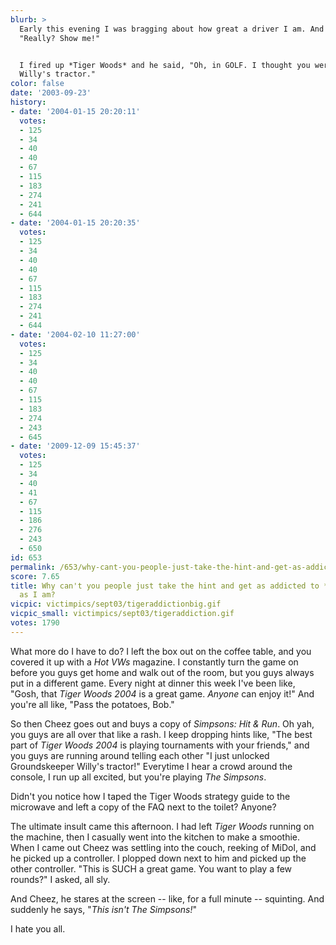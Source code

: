 ```yaml
---
blurb: >
  Early this evening I was bragging about how great a driver I am. And so Ted says,
  "Really? Show me!"


  I fired up *Tiger Woods* and he said, "Oh, in GOLF. I thought you were talking about
  Willy's tractor."
color: false
date: '2003-09-23'
history:
- date: '2004-01-15 20:20:11'
  votes:
  - 125
  - 34
  - 40
  - 40
  - 67
  - 115
  - 183
  - 274
  - 241
  - 644
- date: '2004-01-15 20:20:35'
  votes:
  - 125
  - 34
  - 40
  - 40
  - 67
  - 115
  - 183
  - 274
  - 241
  - 644
- date: '2004-02-10 11:27:00'
  votes:
  - 125
  - 34
  - 40
  - 40
  - 67
  - 115
  - 183
  - 274
  - 243
  - 645
- date: '2009-12-09 15:45:37'
  votes:
  - 125
  - 34
  - 40
  - 41
  - 67
  - 115
  - 186
  - 276
  - 243
  - 650
id: 653
permalink: /653/why-cant-you-people-just-take-the-hint-and-get-as-addicted-to-tiger-woods-as-i-am/
score: 7.65
title: Why can't you people just take the hint and get as addicted to *Tiger Woods*
  as I am?
vicpic: victimpics/sept03/tigeraddictionbig.gif
vicpic_small: victimpics/sept03/tigeraddiction.gif
votes: 1790
---
```


What more do I have to do? I left the box out on the coffee table, and
you covered it up with a *Hot VWs* magazine. I constantly turn the game
on before you guys get home and walk out of the room, but you guys
always put in a different game. Every night at dinner this week I've
been like, "Gosh, that *Tiger Woods 2004* is a great game. *Anyone* can
enjoy it!" And you're all like, "Pass the potatoes, Bob."  
  
 So then Cheez goes out and buys a copy of *Simpsons: Hit & Run*. Oh
yah, you guys are all over that like a rash. I keep dropping hints like,
"The best part of *Tiger Woods 2004* is playing tournaments with your
friends," and you guys are running around telling each other "I just
unlocked Groundskeeper Willy's tractor!" Everytime I hear a crowd around
the console, I run up all excited, but you're playing *The Simpsons*.

Didn't you notice how I taped the Tiger Woods strategy guide to the
microwave and left a copy of the FAQ next to the toilet? Anyone?

The ultimate insult came this afternoon. I had left *Tiger Woods*
running on the machine, then I casually went into the kitchen to make a
smoothie. When I came out Cheez was settling into the couch, reeking of
MiDol, and he picked up a controller. I plopped down next to him and
picked up the other controller. "This is SUCH a great game. You want to
play a few rounds?" I asked, all sly.

And Cheez, he stares at the screen -- like, for a full minute --
squinting. And suddenly he says, "*This isn't The Simpsons!*"

I hate you all.